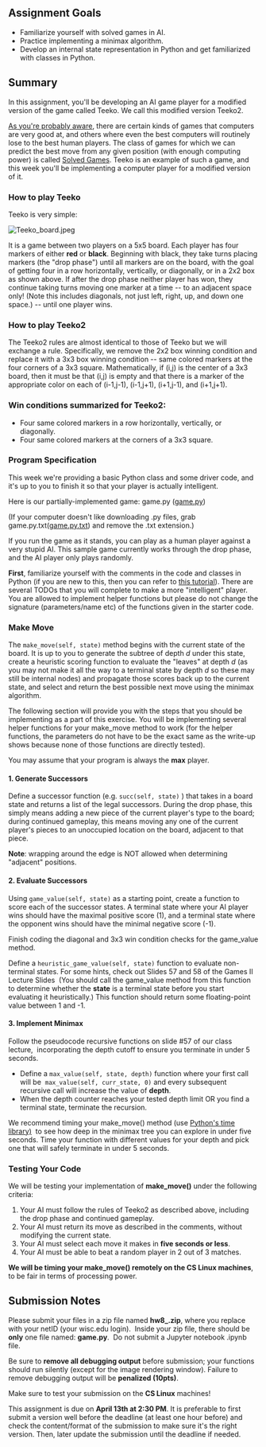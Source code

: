 Assignment Goals
----------------

*   Familiarize yourself with solved games in AI. 
*   Practice implementing a minimax algorithm. 
*   Develop an internal state representation in Python and get familiarized with classes in Python.

Summary
-------

In this assignment, you'll be developing an AI game player for a modified version of the game called Teeko. We call this modified version Teeko2.

[As you're probably aware](https://xkcd.com/1002/), there are certain kinds of games that computers are very good at, and others where even the best computers will routinely lose to the best human players. The class of games for which we can predict the best move from any given position (with enough computing power) is called [Solved Games](https://en.wikipedia.org/wiki/Solved_game). Teeko is an example of such a game, and this week you'll be implementing a computer player for a modified version of it.

### How to play Teeko

Teeko is very simple:

 ![Teeko_board.jpeg](/courses/230450/files/19164627/preview) 

It is a game between two players on a 5x5 board. Each player has four markers of either **red** or **black**. Beginning with black, they take turns placing markers (the "drop phase") until all markers are on the board, with the goal of getting four in a row horizontally, vertically, or diagonally, or in a 2x2 box as shown above. If after the drop phase neither player has won, they continue taking turns moving one marker at a time -- to an adjacent space only! (Note this includes diagonals, not just left, right, up, and down one space.) -- until one player wins.

### How to play Teeko2

The Teeko2 rules are almost identical to those of Teeko but we will exchange a rule. Specifically, we remove the 2x2 box winning condition and replace it with a 3x3 box winning condition -- same colored markers at the four corners of a 3x3 square. Mathematically, if (i,j) is the center of a 3x3 board, then it must be that (i,j) is empty and that there is a marker of the appropriate color on each of (i-1,j-1), (i-1,j+1), (i+1,j-1), and (i+1,j+1). 

### Win conditions summarized for Teeko2:

*   Four same colored markers in a row horizontally, vertically, or diagonally.
*   Four same colored markers at the corners of a 3x3 square.

### Program Specification

This week we're providing a basic Python class and some driver code, and it's up to you to finish it so that your player is actually intelligent.

Here is our partially-implemented game: game.py ([game.py](/courses/230450/files/19345526?wrap=1 "game.py"))

(If your computer doesn't like downloading .py files, grab game.py.txt([game.py.txt](/courses/230450/files/19345571?wrap=1 "game.py.txt")) and remove the .txt extension.)

If you run the game as it stands, you can play as a human player against a very stupid AI. This sample game currently works through the drop phase, and the AI player only plays randomly.

**First**, familiarize yourself with the comments in the code and classes in Python (if you are new to this, then you can refer to [this tutorial](https://docs.python.org/3/tutorial/classes.html)). There are several TODOs that you will complete to make a more "intelligent" player. You are allowed to implement helper functions but please do not change the signature (parameters/name etc) of the functions given in the starter code. 

### Make Move

The `make_move(self, state)` method begins with the current state of the board. It is up to you to generate the subtree of depth _d_ under this state, create a heuristic scoring function to evaluate the "leaves" at depth _d_ (as you may not make it all the way to a terminal state by depth _d_ so these may still be internal nodes) and propagate those scores back up to the current state, and select and return the best possible next move using the minimax algorithm.

The following section will provide you with the steps that you should be implementing as a part of this exercise. You will be implementing several helper functions for your make\_move method to work (for the helper functions, the parameters do not have to be the exact same as the write-up shows because none of those functions are directly tested). 

You may assume that your program is always the **max** player. 

#### 1\. Generate Successors

Define a successor function (e.g. `succ(self, state)` ) that takes in a board state and returns a list of the legal successors. During the drop phase, this simply means adding a new piece of the current player's type to the board; during continued gameplay, this means moving any one of the current player's pieces to an unoccupied location on the board, adjacent to that piece.

**Note**: wrapping around the edge is NOT allowed when determining "adjacent" positions.

#### 2\. Evaluate Successors

Using `game_value(self, state)` as a starting point, create a function to score each of the successor states. A terminal state where your AI player wins should have the maximal positive score (1), and a terminal state where the opponent wins should have the minimal negative score (-1).

Finish coding the diagonal and 3x3 win condition checks for the game\_value method.

Define a `heuristic_game_value(self, state)` function to evaluate non-terminal states. For some hints, check out Slides 57 and 58 of the Games II Lecture Slides  (You should call the game\_value method from this function to determine whether the **state** is a terminal state before you start evaluating it heuristically.) This function should return some floating-point value between 1 and -1.

#### 3\. Implement Minimax

Follow the pseudocode recursive functions on slide #57 of our class lecture,  incorporating the depth cutoff to ensure you terminate in under 5 seconds.

*   Define a `max_value(self, state, depth)` function where your first call will be  `max_value(self, curr_state, 0)` and every subsequent recursive call will increase the value of **depth**.
*   When the depth counter reaches your tested depth limit OR you find a terminal state, terminate the recursion.

We recommend timing your make\_move() method (use [Python's time library)](https://docs.python.org/3/library/time.html#time.time)  to see how deep in the minimax tree you can explore in under five seconds. Time your function with different values for your depth and pick one that will safely terminate in under 5 seconds.

### Testing Your Code

We will be testing your implementation of **make\_move()** under the following criteria:

1.  Your AI must follow the rules of Teeko2 as described above, including the drop phase and continued gameplay.
2.  Your AI must return its move as described in the comments, without modifying the current state.
3.  Your AI must select each move it makes in **five seconds or less**.
4.  Your AI must be able to beat a random player in 2 out of 3 matches.

**We will be timing your make\_move() remotely on the CS Linux machines**, to be fair in terms of processing power.

Submission Notes
----------------

Please submit your files in a zip file named **hw8\_<netid>.zip**, where you replace <netid> with your netID (your wisc.edu login).  Inside your zip file, there should be **only** one file named: **game.py**.  Do not submit a Jupyter notebook .ipynb file.

Be sure to **remove all debugging output** before submission; your functions should run silently (except for the image rendering window). Failure to remove debugging output will be **penalized (10pts)**.   
  
Make sure to test your submission on the **CS Linux** machines!  

This assignment is due on **April 13th at 2:30 PM**. It is preferable to first submit a version well before the deadline (at least one hour before) and check the content/format of the submission to make sure it's the right version. Then, later update the submission until the deadline if needed.